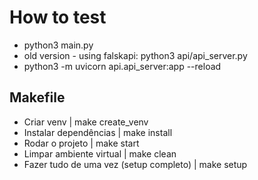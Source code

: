 # How to test

- python3 main.py
- old version - using falskapi: python3 api/api_server.py
- python3 -m uvicorn api.api_server:app --reload

## Makefile

- Criar venv | make create_venv
- Instalar dependências | make install
- Rodar o projeto | make start
- Limpar ambiente virtual | make clean
- Fazer tudo de uma vez (setup completo) | make setup
